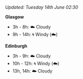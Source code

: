 *Updated: Tuesday 14th June 02:30*

**Glasgow**

* 3h - 8h: :cloud: Cloudy
* 9h - 14h: :cyclone: Windy (:cloud:)

**Edinburgh**

* 3h - 9h: :cloud: Cloudy
* 10h - 12h: :cyclone: Windy (:cloud:)
* 13h, 14h: :cloud: Cloudy

